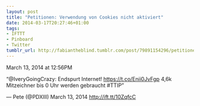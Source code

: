 ```yaml
---
layout: post
title: "Petitionen: Verwendung von Cookies nicht aktiviert"
date: 2014-03-17T20:27:46+01:00
tags:
- IFTTT
- Pinboard
- Twitter
tumblr_url: http://fabiantheblind.tumblr.com/post/79891154296/petitionen-verwendung-von-cookies-nicht-aktiviert
---
```

March 13, 2014 at 12:56PM


“@IveryGoingCrazy: Endspurt Internet! https://t.co/Enii0JvFgp 4,6k Mitzeichner bis 0 Uhr werden gebraucht #TTIP”

— Pete (@PDXIII) March 13, 2014
http://ift.tt/10ZqfcC
